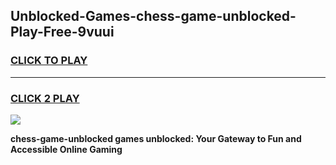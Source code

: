 
## Unblocked-Games-chess-game-unblocked-Play-Free-9vuui
<h3>
<a href="https://premium76.site?title=chess-game-unblocked&ref=24M">CLICK TO PLAY</a></h3>
<hr>

<h3>
<a href="https://premium76.site?title=chess-game-unblocked&ref=24M">CLICK 2 PLAY</a>
  
</h3>

<a href="https://premium76.site?title=chess-game-unblocked&ref=24M"><img src="https://clearcache.store/games.png"></a>


**chess-game-unblocked games unblocked: Your Gateway to Fun and Accessible Online Gaming**
